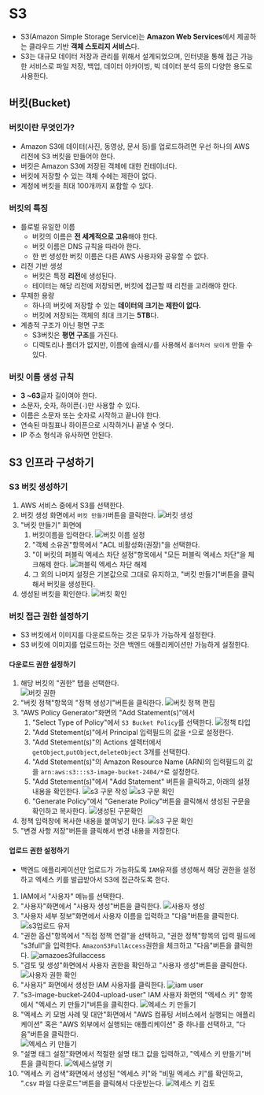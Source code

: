 # S3

- S3(Amazon Simple Storage Service)는 **Amazon Web Services**에서 제공하는 클라우드 기반 **객체 스토리지 서비스**다.
- S3는 대규모 데이터 저장과 관리를 위해서 설계되었으며, 인터넷을 통해 접근 가능한 서비스로 파일 저장, 백업, 데이터 아카이빙, 빅 데이터 분석 등의 다양한 용도로 사용한다.

## 버킷(Bucket)

### 버킷이란 무엇인가?

- Amazon S3에 데이터(사진, 동영상, 문서 등)를 업로드하려면 우선 하나의 AWS 리전에 S3 버킷을 만들어야 한다.
- 버킷은 Amazon S3에 저장된 객체에 대한 컨테이너다.
- 버킷에 저장할 수 있는 객체 수에는 제한이 없다.
- 계정에 버킷을 최대 100개까지 포함할 수 있다.

### 버킷의 특징

- 를로벌 유일한 이름
  - 버킷의 이름은 **전 세계적으로 고유**해야 한다.
  - 버킷 이름은 DNS 규칙을 따라야 한다.
  - 한 번 생성한 버킷 이름은 다른 AWS 사용자와 공유할 수 없다.
- 리전 기반 생성
  - 버킷은 특정 **리전**에 생성된다.
  - 테이터는 해당 리전에 저장되면, 버킷에 접근할 때 리전을 고려해야 한다.
- 무제한 용량
  - 하나의 버킷에 저장할 수 있는 **데이터의 크기는 제한이 없다.**
  - 버킷에 저장되는 객체의 최대 크기는 **5TB**다.
- 계층적 구조가 아닌 평면 구조
  - S3버킷은 **평면 구조**를 가진다.
  - 디렉토리나 폴더가 없지만, 이름에 슬래시```/```를 사용해서 ```폴더처러 보이게``` 만들 수 있다.

### 버킷 이름 생성 규칙

- **3 ~63**글자 길이여야 한다.
- 소문자, 숫자, 하이픈(```-```)만 사용할 수 있다.
- 이름은 소문자 또는 숫자로 시작하고 끝나야 한다.
- 연속된 마침표나 하이픈으로 시작하거나 끝낼 수 엇다.
- IP 주소 형식과 유사하면 안된다.

## S3 인프라 구성하기

### S3 버킷 생성하기

1. AWS 서비스 중에서 S3를 선택한다.
2. 버킷 생성 화면에서 ```버킷 만들기```버튼을 클릭한다.
   ![버킷 생성](images/image-1-s3.png)
3. "버킷 만들기" 화면에
   1. 버킷이름을 입력한다.
        ![버킷 이름 설정](images/image-2-bucket.png)
   2. "객체 소유권"항목에서 "ACL 비활성화(권장)"을 선택한다.
   3. "이 버킷의 퍼블릭 엑세스 차단 설정"항목에서 "모든 퍼블릭 엑세스 차단"을 체크해제 한다.
        ![퍼블릭 엑세스 차단 해제](images/image-3-public-access.png)
   4. 그 외의 나머지 설정은 기본값으로 그대로 유지하고, "버킷 만들기"버튼을 클릭해서 버킷을 생성한다.
4. 생성된 버킷을 확인한다.
   ![버킷 확인](images/image-4-bucket.png)

### 버킷 접근 권한 설정하기

- S3 버킷에서 이미지를 다운로드하는 것은 모두가 가능하게 설정한다.
- S3 버킷에 이미지를 업로드하는 것은 백엔드 애플리케이션만 가능하게 설정한다.

#### 다운로드 권한 설정하기

1. 해당 버킷의 "권한" 탭을 선택한다.  
   ![버킷 권한](images/image-5-access.png)
2. "버킷 정책"항목의 "정책 생성기"버튼을 클릭한다.
   ![버킷 정책 편집](images/image-6-bucket-policy.png)
3. "AWS Policy Generator"화면의 "Add Statement(s)"에서 
   1. "Select Type of Policy"에서 ```S3 Bucket Policy```를 선택한다.
   ![정책 타입](images/image-7-policy-type.png)
   2. "Add Stetement(s)"에서 Principal 입력필드의 값을 ```*```으로 설정한다. 
   3. "Add Stetement(s)"의 Actions 셀렉터에서 ```getObject```,```putObject```,```deleteObject``` 3개를 선택한다. 
   4. "Add Stetement(s)"의 Amazon Resource Name (ARN)의 입력필드의 값을 ```arn:aws:s3:::s3-image-bucket-2404/*```로 설정한다.
   5. "Add Stetement(s)"에서 "Add Statement" 버튼을 클릭하고, 아래의 설정 내용을 확인한다.
   ![s3 구문 작성](images/image-8-s3-statement.png)
   ![s3 구문 확인](images/image-9-s3-statements.png)
   6. "Generate Policy"에서 "Generate Policy"버튼을 클릭해서 생성된 구문을 확인하고 복사한다.
   ![생성된 구문확인](images/image-10-s3-statements.png)
4. 정책 입력창에 복사한 내용을 붙여넣기 한다.
   ![s3 구문 확인](images/image-11-s3-statements.png)
5. "변경 사항 저장"버튼을 클릭해서 변경 내용을 저장한다. 

#### 업로드 권한 설정하기

- 백엔드 애플리케이션만 업로드가 가능하도록 ```IAM```유저를 생성해서 해당 권한을 설정하고 엑세스 키를 발급받아서 S3에 접근하도록 한다.

1. IAM에서 "사용자" 메뉴를 선택한다.
2. "사용자"화면에서 "사용자 생성"버튼을 클릭한다.
   ![사용자 생성](images/image-13-create-user.png)
3. "사용자 세부 정보"화면에서 사용자 이름을 입력하고 "다음"버튼을 클릭한다.
   ![s3업로드 유저](images/image-14-s3-user.png)
4. "권한 옵션"항목에서 "직접 정책 연결"을 선택하고, "권한 정책"항목의 입력 필드에 "s3full"을 입력한다. ```AmazonS3FullAccess```권한을 체크하고 "다음"버튼을 클릭한다.
   ![amazoes3fullaccess](images/image-15-s3fullaccess.png)
5. "검토 및 생성"화면에서 사용자 권한을 확인하고 "사용자 생성"버튼을 클릭한다.
   ![사용자 권한 확인](images/image-16-user-info.png)
6. "사용자" 화면에서 생성한 IAM 사용자를 클릭한다.
   ![iam user](images/image-17-iam.png)
7. "s3-image-bucket-2404-upload-user" IAM 사용자 화면의 "엑세스 키" 항목에서 "엑세스 키 만들기"버튼을 클릭한다.
   ![엑세스 키 만들기](images/image-18-access-key.png)
8. "엑세스 키 모범 사례 및 대안"화면에서 "AWS 컴퓨팅 서비스에서 실행되는 애플리케이션" 혹은 "AWS 외부에서 실행되는 애플리케이션" 중 하나를 선택하고, "다음"버튼을 클릭한다.  
   ![엑세스 키 만들기](images/image-19-access-key.png)
9. "설명 태그 설정"화면에서 적절한 설명 태그 값을 입력하고, "엑세스 키 만들기"버튼을 클릭한다.
   ![엑세스설명 키](images/image-20-access-key.png)
10. "엑세스 키 검색"화면에서 생성된 "엑세스 키"와 "비밀 엑세스 키"를 확인하고, ".csv 파일 다운로드"버튼을 클릭해서 다운받는다.
   ![엑세스 키 검토](images/image-21-access-key.png)


